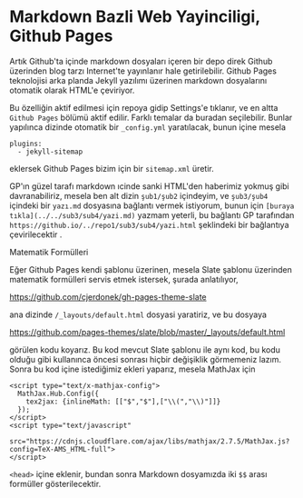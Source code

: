 # Markdown Bazli Web Yayinciligi, Github Pages

Artık Github'ta içinde markdown dosyaları içeren bir depo direk Github
üzerinden blog tarzı Internet'te yayınlanır hale getirilebilir. Github
Pages teknolojisi arka planda Jekyll yazılımı üzerinen markdown
dosyalarını otomatik olarak HTML'e çeviriyor. 

Bu özelliğin aktif edilmesi için repoya gidip Settings'e tıklanır, ve
en altta `Github Pages` bölümü aktif edilir. Farklı temalar da buradan
seçilebilir. Bunlar yapılınca dizinde otomatik bir `_config.yml`
yaratılacak, bunun içine mesela

```
plugins:
  - jekyll-sitemap
```

eklersek Github Pages bizim için bir `sitemap.xml` üretir.

GP'ın güzel tarafı markdown ıcinde sanki HTML'den haberimiz yokmuş
gibi davranabiliriz, mesela ben alt dizin `şub1/şub2` içindeyim, ve
`şub3/şub4` içindeki bir `yazı.md` dosyasına bağlantı vermek
istiyorum, bunun için `[buraya tıkla](../../sub3/sub4/yazi.md)` yazmam
yeterli, bu bağlantı GP tarafından `https://github.io/../repo1/sub3/sub4/yazi.html` 
şeklindeki bir bağlantıya çevirilecektir .

Matematik Formülleri

Eğer Github Pages kendi şablonu üzerinen, mesela Slate şablonu
üzerinden matematik formülleri servis etmek istersek, şurada anlatılıyor,

https://github.com/cjerdonek/gh-pages-theme-slate

ana dizinde `/_layouts/default.html` dosyasi yaratiriz, ve bu dosyaya

https://github.com/pages-themes/slate/blob/master/_layouts/default.html

görülen kodu koyarız. Bu kod mevcut Slate şablonu ile aynı kod, bu kodu
olduğu gibi kullanınca öncesi sonrası hiçbir değişiklik görmemeniz lazım. 
Sonra bu kod içine istediğimiz ekleri yaparız, mesela MathJax için

```
<script type="text/x-mathjax-config">
  MathJax.Hub.Config({
    tex2jax: {inlineMath: [["$","$"],["\\(","\\)"]]}
  });
</script>
<script type="text/javascript"
   src="https://cdnjs.cloudflare.com/ajax/libs/mathjax/2.7.5/MathJax.js?config=TeX-AMS_HTML-full">
</script>
```

`<head>` içine eklenir, bundan sonra Markdown dosyamızda iki `$$` arası formüller
gösterilecektir. 
